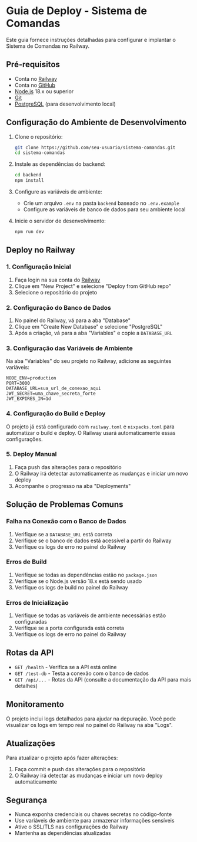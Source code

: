 # Guia de Deploy - Sistema de Comandas

Este guia fornece instruções detalhadas para configurar e implantar o Sistema de Comandas no Railway.

## Pré-requisitos

- Conta no [Railway](https://railway.app/)
- Conta no [GitHub](https://github.com/)
- [Node.js](https://nodejs.org/) 18.x ou superior
- [Git](https://git-scm.com/)
- [PostgreSQL](https://www.postgresql.org/) (para desenvolvimento local)

## Configuração do Ambiente de Desenvolvimento

1. Clone o repositório:
   ```bash
   git clone https://github.com/seu-usuario/sistema-comandas.git
   cd sistema-comandas
   ```

2. Instale as dependências do backend:
   ```bash
   cd backend
   npm install
   ```

3. Configure as variáveis de ambiente:
   - Crie um arquivo `.env` na pasta `backend` baseado no `.env.example`
   - Configure as variáveis de banco de dados para seu ambiente local

4. Inicie o servidor de desenvolvimento:
   ```bash
   npm run dev
   ```

## Deploy no Railway

### 1. Configuração Inicial

1. Faça login na sua conta do [Railway](https://railway.app/)
2. Clique em "New Project" e selecione "Deploy from GitHub repo"
3. Selecione o repositório do projeto

### 2. Configuração do Banco de Dados

1. No painel do Railway, vá para a aba "Database"
2. Clique em "Create New Database" e selecione "PostgreSQL"
3. Após a criação, vá para a aba "Variables" e copie a `DATABASE_URL`

### 3. Configuração das Variáveis de Ambiente

Na aba "Variables" do seu projeto no Railway, adicione as seguintes variáveis:

```
NODE_ENV=production
PORT=3000
DATABASE_URL=sua_url_de_conexao_aqui
JWT_SECRET=uma_chave_secreta_forte
JWT_EXPIRES_IN=1d
```

### 4. Configuração do Build e Deploy

O projeto já está configurado com `railway.toml` e `nixpacks.toml` para automatizar o build e deploy. O Railway usará automaticamente essas configurações.

### 5. Deploy Manual

1. Faça push das alterações para o repositório
2. O Railway irá detectar automaticamente as mudanças e iniciar um novo deploy
3. Acompanhe o progresso na aba "Deployments"

## Solução de Problemas Comuns

### Falha na Conexão com o Banco de Dados

1. Verifique se a `DATABASE_URL` está correta
2. Verifique se o banco de dados está acessível a partir do Railway
3. Verifique os logs de erro no painel do Railway

### Erros de Build

1. Verifique se todas as dependências estão no `package.json`
2. Verifique se o Node.js versão 18.x está sendo usado
3. Verifique os logs de build no painel do Railway

### Erros de Inicialização

1. Verifique se todas as variáveis de ambiente necessárias estão configuradas
2. Verifique se a porta configurada está correta
3. Verifique os logs de erro no painel do Railway

## Rotas da API

- `GET /health` - Verifica se a API está online
- `GET /test-db` - Testa a conexão com o banco de dados
- `GET /api/...` - Rotas da API (consulte a documentação da API para mais detalhes)

## Monitoramento

O projeto inclui logs detalhados para ajudar na depuração. Você pode visualizar os logs em tempo real no painel do Railway na aba "Logs".

## Atualizações

Para atualizar o projeto após fazer alterações:

1. Faça commit e push das alterações para o repositório
2. O Railway irá detectar as mudanças e iniciar um novo deploy automaticamente

## Segurança

- Nunca exponha credenciais ou chaves secretas no código-fonte
- Use variáveis de ambiente para armazenar informações sensíveis
- Ative o SSL/TLS nas configurações do Railway
- Mantenha as dependências atualizadas
